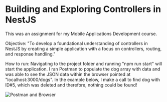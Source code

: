 # Building and Exploring Controllers in NestJS

This was an assignment for my Mobile Applications Development course.

Objective: "To develop a foundational understanding of controllers in NestJS by creating a simple application with a focus on controllers, routing, and response handling."

How to run: Navigating to the project folder and running "npm run start" will start the application. I ran Postman to populate the dog array with data and was able to see the JSON data within the browser pointed at "localhost:3000/dogs". In the example below, I make a call to find dog with ID#5, which was deleted and therefore, nothing could be found!

![Postman and Browser](https://github.com/nwm516/controllers/assets/36825393/f94aa70e-35c2-45b9-9e4d-68a930f1ef4e)
